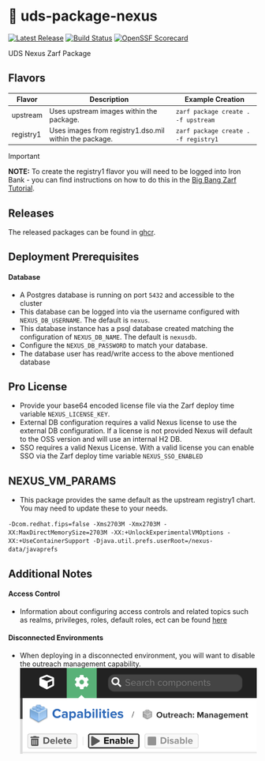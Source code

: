 # 🚚 uds-package-nexus
[![Latest Release](https://img.shields.io/github/v/release/defenseunicorns/uds-package-nexus)](https://github.com/defenseunicorns/uds-package-nexus/releases)
[![Build Status](https://img.shields.io/github/actions/workflow/status/defenseunicorns/uds-package-nexus/tag-and-release.yaml)](https://github.com/defenseunicorns/uds-package-nexus/actions/workflows/tag-and-release.yaml)
[![OpenSSF Scorecard](https://api.securityscorecards.dev/projects/github.com/defenseunicorns/uds-package-nexus/badge)](https://api.securityscorecards.dev/projects/github.com/defenseunicorns/uds-package-nexus)


UDS Nexus Zarf Package

## Flavors

| Flavor | Description | Example Creation |
| ------ | ----------- | ---------------- |
| upstream | Uses upstream images within the package. | `zarf package create . -f upstream` |
| registry1 | Uses images from registry1.dso.mil within the package. | `zarf package create . -f registry1` |

> [!IMPORTANT]
> **NOTE:** To create the registry1 flavor you will need to be logged into Iron Bank - you can find instructions on how to do this in the [Big Bang Zarf Tutorial](https://docs.zarf.dev/tutorials/6-big-bang/#setup).

## Releases

The released packages can be found in [ghcr](https://github.com/defenseunicorns/uds-package-nexus/pkgs/container/packages%2Fuds%2Fnexus).

## Deployment Prerequisites

#### Database

- A Postgres database is running on port `5432` and accessible to the cluster
- This database can be logged into via the username configured with `NEXUS_DB_USERNAME`. The default is `nexus`.
- This database instance has a psql database created matching the configuration of `NEXUS_DB_NAME`. The default is `nexusdb`.
- Configure the `NEXUS_DB_PASSWORD` to match your database.
- The database user has read/write access to the above mentioned database

## Pro License
- Provide your base64 encoded license file via the Zarf deploy time variable `NEXUS_LICENSE_KEY`.
- External DB configuration requires a valid Nexus license to use the external DB configuration. If a license is not provided Nexus will default to the OSS version and will use an internal H2 DB.
- SSO requires a valid Nexus License. With a valid license you can enable SSO via the Zarf deploy time variable `NEXUS_SSO_ENABLED`

## NEXUS_VM_PARAMS
- This package provides the same default as the upstream registry1 chart. You may need to update these to your needs.

`-Dcom.redhat.fips=false -Xms2703M -Xmx2703M -XX:MaxDirectMemorySize=2703M -XX:+UnlockExperimentalVMOptions -XX:+UseContainerSupport -Djava.util.prefs.userRoot=/nexus-data/javaprefs`

## Additional Notes
#### Access Control
- Information about configuring access controls and related topics such as realms, privileges, roles, default roles, ect can be found [here](https://help.sonatype.com/en/access-control.html#related-topics)

#### Disconnected Environments
- When deploying in a disconnected environment, you will want to disable the outreach management capability.
![outreach-settings](docs/images/outreach-management-settings.png)
